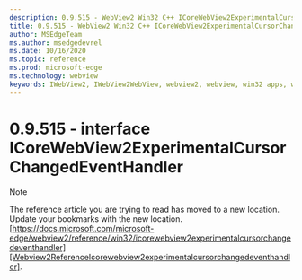 ```yaml
---
description: 0.9.515 - WebView2 Win32 C++ ICoreWebView2ExperimentalCursorChangedEventHandler
title: 0.9.515 - WebView2 Win32 C++ ICoreWebView2ExperimentalCursorChangedEventHandler
author: MSEdgeTeam
ms.author: msedgedevrel
ms.date: 10/16/2020
ms.topic: reference
ms.prod: microsoft-edge
ms.technology: webview
keywords: IWebView2, IWebView2WebView, webview2, webview, win32 apps, win32, edge, ICoreWebView2, ICoreWebView2Controller, browser control, edge html
---
```


# 0.9.515 - interface ICoreWebView2ExperimentalCursorChangedEventHandler 

> [!NOTE]
> The reference article you are trying to read has moved to a new location.  
> Update your bookmarks with the new location.  
> [https://docs.microsoft.com/microsoft-edge/webview2/reference/win32/icorewebview2experimentalcursorchangedeventhandler][Webview2ReferenceIcorewebview2experimentalcursorchangedeventhandler].  

[Webview2ReferenceIcorewebview2experimentalcursorchangedeventhandler]: /microsoft-edge/webview2/reference/win32/icorewebview2experimentalcursorchangedeventhandler "interface ICoreWebView2ExperimentalCursorChangedEventHandler | Microsoft Docs"
